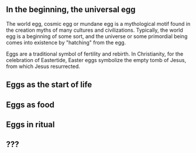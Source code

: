 ## In the beginning, the universal egg

The world egg, cosmic egg or mundane egg is a mythological motif found in the creation myths of many cultures and civilizations. Typically, the world egg is a beginning of some sort, and the universe or some primordial being comes into existence by "hatching" from the egg.

Eggs are a traditional symbol of fertility and rebirth. In Christianity, for the celebration of Eastertide, Easter eggs symbolize the empty tomb of Jesus, from which Jesus resurrected.

## Eggs as the start of life

## Eggs as food

## Eggs in ritual

## ???
